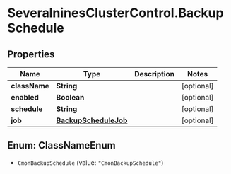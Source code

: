 # SeveralninesClusterControl.BackupSchedule

## Properties

Name | Type | Description | Notes
------------ | ------------- | ------------- | -------------
**className** | **String** |  | [optional] 
**enabled** | **Boolean** |  | [optional] 
**schedule** | **String** |  | [optional] 
**job** | [**BackupScheduleJob**](BackupScheduleJob.md) |  | [optional] 



## Enum: ClassNameEnum


* `CmonBackupSchedule` (value: `"CmonBackupSchedule"`)




